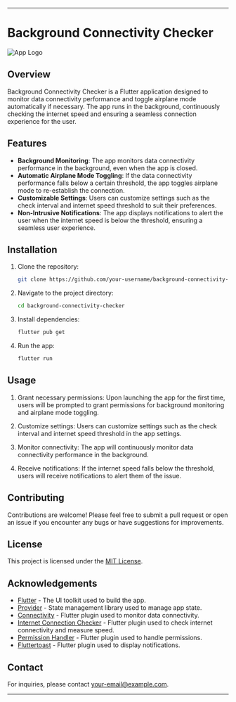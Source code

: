 
---

# Background Connectivity Checker

![App Logo](app_logo.png)

## Overview

Background Connectivity Checker is a Flutter application designed to monitor data connectivity performance and toggle airplane mode automatically if necessary. The app runs in the background, continuously checking the internet speed and ensuring a seamless connection experience for the user.

## Features

- **Background Monitoring**: The app monitors data connectivity performance in the background, even when the app is closed.
- **Automatic Airplane Mode Toggling**: If the data connectivity performance falls below a certain threshold, the app toggles airplane mode to re-establish the connection.
- **Customizable Settings**: Users can customize settings such as the check interval and internet speed threshold to suit their preferences.
- **Non-Intrusive Notifications**: The app displays notifications to alert the user when the internet speed is below the threshold, ensuring a seamless user experience.

## Installation

1. Clone the repository:

   ```bash
   git clone https://github.com/your-username/background-connectivity-checker.git
   ```

2. Navigate to the project directory:

   ```bash
   cd background-connectivity-checker
   ```

3. Install dependencies:

   ```bash
   flutter pub get
   ```

4. Run the app:

   ```bash
   flutter run
   ```

## Usage

1. Grant necessary permissions: Upon launching the app for the first time, users will be prompted to grant permissions for background monitoring and airplane mode toggling.

2. Customize settings: Users can customize settings such as the check interval and internet speed threshold in the app settings.

3. Monitor connectivity: The app will continuously monitor data connectivity performance in the background.

4. Receive notifications: If the internet speed falls below the threshold, users will receive notifications to alert them of the issue.

## Contributing

Contributions are welcome! Please feel free to submit a pull request or open an issue if you encounter any bugs or have suggestions for improvements.

## License

This project is licensed under the [MIT License](LICENSE).

## Acknowledgements

- [Flutter](https://flutter.dev/) - The UI toolkit used to build the app.
- [Provider](https://pub.dev/packages/provider) - State management library used to manage app state.
- [Connectivity](https://pub.dev/packages/connectivity) - Flutter plugin used to monitor data connectivity.
- [Internet Connection Checker](https://pub.dev/packages/internet_connection_checker_plus) - Flutter plugin used to check internet connectivity and measure speed.
- [Permission Handler](https://pub.dev/packages/permission_handler) - Flutter plugin used to handle permissions.
- [Fluttertoast](https://pub.dev/packages/fluttertoast) - Flutter plugin used to display notifications.

## Contact

For inquiries, please contact [your-email@example.com](mailto:fuaadmuhe12@gmail.com).

---


